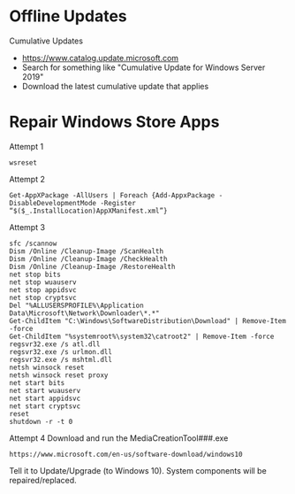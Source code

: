 # Offline Updates
Cumulative Updates
- https://www.catalog.update.microsoft.com
- Search for something like "Cumulative Update for Windows Server 2019"
- Download the latest cumulative update that applies


# Repair Windows Store Apps
Attempt 1
```
wsreset
```


Attempt 2
```
Get-AppXPackage -AllUsers | Foreach {Add-AppxPackage -DisableDevelopmentMode -Register “$($_.InstallLocation)AppXManifest.xml”}
```

Attempt 3
```
sfc /scannow
Dism /Online /Cleanup-Image /ScanHealth
Dism /Online /Cleanup-Image /CheckHealth
Dism /Online /Cleanup-Image /RestoreHealth
net stop bits
net stop wuauserv
net stop appidsvc
net stop cryptsvc
Del "%ALLUSERSPROFILE%\Application Data\Microsoft\Network\Downloader\*.*"
Get-ChildItem "C:\Windows\SoftwareDistribution\Download" | Remove-Item -force
Get-ChildItem "%systemroot%\system32\catroot2" | Remove-Item -force
regsvr32.exe /s atl.dll
regsvr32.exe /s urlmon.dll
regsvr32.exe /s mshtml.dll
netsh winsock reset
netsh winsock reset proxy
net start bits
net start wuauserv
net start appidsvc
net start cryptsvc
reset
shutdown -r -t 0
```

Attempt 4
Download and run the MediaCreationTool###.exe
```
https://www.microsoft.com/en-us/software-download/windows10
```

Tell it to Update/Upgrade (to Windows 10). System components will be repaired/replaced.